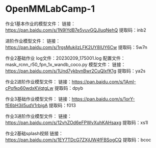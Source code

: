 # OpenMMLabCamp-1
作业1基本作业的模型文件：
链接：https://pan.baidu.com/s/1N9lYdB7e5vuvGQJIuqNehQ 
提取码：inb2 

进阶作业模型文件：
链接：https://pan.baidu.com/s/1rgsMukiIzLFK2UY8lUY6Cw 
提取码：5w7n 


作业2基础作业
log文件：20230209_175001.log
配置文件：mask_rcnn_r50_fpn_1x_wandb_coco.py
模型文件：
链接：https://pan.baidu.com/s/1Und7ykbvnBwr2CuQlxfK1g 
提取码：ya2s 



作业2进阶作业模型文件：
链接：https://pan.baidu.com/s/1AmI-cPofko60wdxKVqtgLw 
提取码：dpyb 

作业3基础作业模型文件：
链接：https://pan.baidu.com/s/1orY-fE6bH3il5udV1rbigA 
提取码：f013 

作业3进阶作业模型文件：
链接：https://pan.baidu.com/s/12vhZOd6eFPWvXuhKAHsaxg 
提取码：xs1l 


作业2基础splash视频
链接：https://pan.baidu.com/s/1EY7TDcG7ZXjUW4fFBSogCQ 
提取码：bcoc 
